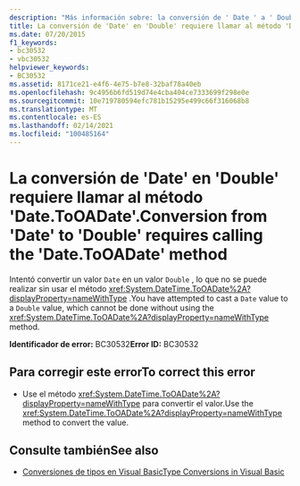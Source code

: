 ```yaml
---
description: "Más información sobre: la conversión de ' Date ' a ' Double ' requiere llamar al método ' Date. ToOADate '"
title: La conversión de 'Date' en 'Double' requiere llamar al método 'Date.ToOADate'.
ms.date: 07/20/2015
f1_keywords:
- bc30532
- vbc30532
helpviewer_keywords:
- BC30532
ms.assetid: 8171ce21-e4f6-4e75-b7e8-32baf78a40eb
ms.openlocfilehash: 9c4956b6fd519d74e4cba404ce7333699f298e0e
ms.sourcegitcommit: 10e719780594efc781b15295e499c66f316068b8
ms.translationtype: MT
ms.contentlocale: es-ES
ms.lasthandoff: 02/14/2021
ms.locfileid: "100485164"
---
```

# <a name="conversion-from-date-to-double-requires-calling-the-datetooadate-method"></a><span data-ttu-id="b2da7-103">La conversión de 'Date' en 'Double' requiere llamar al método 'Date.ToOADate'.</span><span class="sxs-lookup"><span data-stu-id="b2da7-103">Conversion from 'Date' to 'Double' requires calling the 'Date.ToOADate' method</span></span>

<span data-ttu-id="b2da7-104">Intentó convertir un valor `Date` en un valor `Double` , lo que no se puede realizar sin usar el método <xref:System.DateTime.ToOADate%2A?displayProperty=nameWithType> .</span><span class="sxs-lookup"><span data-stu-id="b2da7-104">You have attempted to cast a `Date` value to a `Double` value, which cannot be done without using the <xref:System.DateTime.ToOADate%2A?displayProperty=nameWithType> method.</span></span>  
  
 <span data-ttu-id="b2da7-105">**Identificador de error:** BC30532</span><span class="sxs-lookup"><span data-stu-id="b2da7-105">**Error ID:** BC30532</span></span>  
  
## <a name="to-correct-this-error"></a><span data-ttu-id="b2da7-106">Para corregir este error</span><span class="sxs-lookup"><span data-stu-id="b2da7-106">To correct this error</span></span>  
  
- <span data-ttu-id="b2da7-107">Use el método <xref:System.DateTime.ToOADate%2A?displayProperty=nameWithType> para convertir el valor.</span><span class="sxs-lookup"><span data-stu-id="b2da7-107">Use the <xref:System.DateTime.ToOADate%2A?displayProperty=nameWithType> method to convert the value.</span></span>  
  
## <a name="see-also"></a><span data-ttu-id="b2da7-108">Consulte también</span><span class="sxs-lookup"><span data-stu-id="b2da7-108">See also</span></span>

- [<span data-ttu-id="b2da7-109">Conversiones de tipos en Visual Basic</span><span class="sxs-lookup"><span data-stu-id="b2da7-109">Type Conversions in Visual Basic</span></span>](../programming-guide/language-features/data-types/type-conversions.md)
